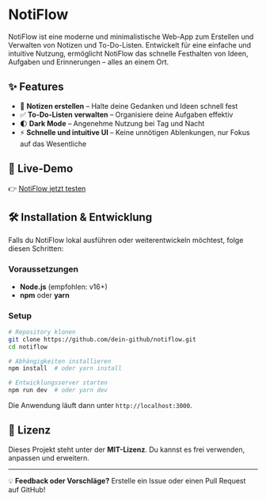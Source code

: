 # NotiFlow

NotiFlow ist eine moderne und minimalistische Web-App zum Erstellen und Verwalten von Notizen und To-Do-Listen. Entwickelt für eine einfache und intuitive Nutzung, ermöglicht NotiFlow das schnelle Festhalten von Ideen, Aufgaben und Erinnerungen – alles an einem Ort.

## ✨ Features

- 📌 **Notizen erstellen** – Halte deine Gedanken und Ideen schnell fest
- ✅ **To-Do-Listen verwalten** – Organisiere deine Aufgaben effektiv
- 🌓 **Dark Mode** – Angenehme Nutzung bei Tag und Nacht
- ⚡ **Schnelle und intuitive UI** – Keine unnötigen Ablenkungen, nur Fokus auf das Wesentliche

## 🚀 Live-Demo

👉 [NotiFlow jetzt testen](https://notiflownotes.vercel.app/)

## 🛠️ Installation & Entwicklung

Falls du NotiFlow lokal ausführen oder weiterentwickeln möchtest, folge diesen Schritten:

### Voraussetzungen
- **Node.js** (empfohlen: v16+)
- **npm** oder **yarn**

### Setup
```bash
# Repository klonen
git clone https://github.com/dein-github/notiflow.git
cd notiflow

# Abhängigkeiten installieren
npm install  # oder yarn install

# Entwicklungsserver starten
npm run dev  # oder yarn dev
```

Die Anwendung läuft dann unter `http://localhost:3000`.

## 📄 Lizenz
Dieses Projekt steht unter der **MIT-Lizenz**. Du kannst es frei verwenden, anpassen und erweitern.

---

💡 **Feedback oder Vorschläge?** Erstelle ein Issue oder einen Pull Request auf GitHub!
